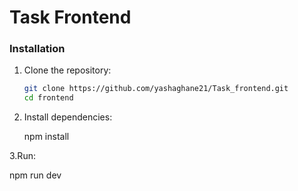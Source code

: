 # Task Frontend



### Installation

1. Clone the repository:

   ```sh
   git clone https://github.com/yashaghane21/Task_frontend.git
   cd frontend

2. Install dependencies:
 
    npm install

3.Run:

 npm run dev
